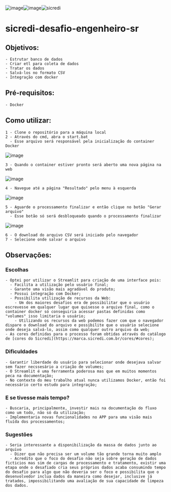 ![image](https://github.com/user-attachments/assets/96a91dbc-2583-41cf-9ad0-ba037f3dcf88)![image](https://github.com/user-attachments/assets/9476f5d6-63e0-4c81-87a5-4fce8aead388)![sicredi](https://upload.wikimedia.org/wikipedia/commons/thumb/a/ab/Sicredi-logo.png/960px-Sicredi-logo.png)
# sicredi-desafio-engenheiro-sr
## Objetivos:
    - Estrutar banco de dados
    - Criar etl para coleta de dados
    - Tratar os dados
    - Salvá-los no formato CSV
    - Integração com docker
    
## Pré-requisitos:
    - Docker
## Como utilizar:
    1 - Clone o repositório para a máquina local
    2 - Através do cmd, abra o start.bat
      - Esse arquivo será responsável pela inicialização do container Docker
 ![image](https://github.com/user-attachments/assets/99121e27-effb-44b3-beb3-5110574ace5c)

    3 - Quando o container estiver pronto será aberto uma nova página na web
 ![image](https://github.com/user-attachments/assets/e0ce1d64-83ab-4d11-bbdb-f961dca73516)

    4 - Navegue até a página "Resultado" pelo menu à esquerda
 ![image](https://github.com/user-attachments/assets/45379821-e297-4f83-8d7c-3498f157d3fe)

    5 - Aguarde o processamento finalizar e então clique no botão "Gerar arquivo"
      - Esse botão só será desbloqueado quando o processamento finalizar
 ![image](https://github.com/user-attachments/assets/3aded718-6c34-4467-8e05-6b7405a7a96d)

    6 - O download do arquivo CSV será iniciado pelo navegador
    7 - Selecione onde salvar o arquivo
## Observações:
  ### Escolhas
    - Optei por utilizar o Streamlit para criação de uma interface pois:
      - Facilita a utilização pelo usuário final;
      - Garante uma visão mais agradável do produto;
      - Possui integração com Docker;
      - Possibilita utilização de recursos da Web:
        - Um dos maiores desafios era de possibilitar que o usuário escrevesse em qualquer lugar que quisesse o arquivo final, como o container docker só conseguiria acessar pastas definidas como "volumes" isso limitaria o usuário;
        - Utilizando os recursos da web podemos fazer com que o navegador dispare o download do arquivo e possibilite que o usuário selecione onde deseja salvá-lo, assim como qualquer outro arquivo da web;
    - As cores definidas para o processo foram obtidas através do catálogo de [cores do Sicredi](https://marca.sicredi.com.br/cores/#cores);
  ### Dificuldades
    - Garantir liberdade do usuário para selecionar onde desejava salvar sem fazer necssesário a criação de volumes;
    - O Streamlit é uma ferramenta poderosa mas que em muitos momentos peca na documentação;
    - No contexto do meu trabalho atual nunca utilizamos Docker, então foi necessário certo estudo para integração;
  ### E se tivesse mais tempo?
    - Buscaria, principalmente, investir mais na documentação do fluxo como um todo, não só da utilização;
    - Implementaria novas funcionalidades no APP para uma visão mais fluída dos processamentos;
  ### Sugestões
    - Seria interessante a disponibilização da massa de dados junto ao arquivo
      - Dizer que não precisa ser um volume tão grande torna muito amplo
      - Acredito que o foco do desafio não seja sobre geração de dados ficticios mas sim de cargas de processamento e tratamento, existir uma etapa onde o desafiado cria seus próprios dados acaba consumindo tempo do desafio para algo que não deveria ser o foco e possibilita que o desenvolvedor inclua dados da maneira como desejar, inclusive já tratados, impossibilitando uma avaliação de sua capacidade de limpeza dos dados.


      

